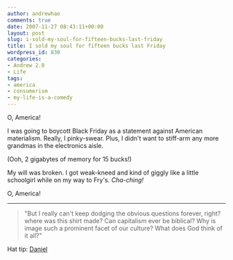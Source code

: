 ```yaml
---
author: andrewhao
comments: true
date: 2007-11-27 08:43:11+00:00
layout: post
slug: i-sold-my-soul-for-fifteen-bucks-last-friday
title: I sold my soul for fifteen bucks last Friday
wordpress_id: 830
categories:
- Andrew 2.0
- Life
tags:
- america
- consumerism
- my-life-is-a-comedy
---
```


O, America!

I was going to boycott Black Friday as a statement against American materialism. Really, I pinky-swear. Plus, I didn't want to stiff-arm any more grandmas in the electronics aisle.

(Ooh, 2 gigabytes of memory for 15 bucks!)

My will was broken. I got weak-kneed and kind of giggly like a little schoolgirl while on my way to Fry's. _Cha-ching!_

O, America!

- - -


> "But I really can't keep dodging the obvious questions forever, right? where was this shirt made? Can capitalism ever be biblical? Why is image such a prominent facet of our culture? What does God think of it all?"


Hat tip: [Daniel](http://www.xanga.com/prayerboi516/628738611/a-post-thanksgiving-daze.html)

